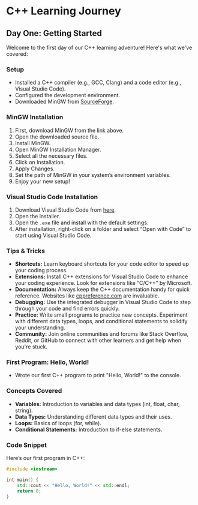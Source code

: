 # C++ Learning Journey

## Day One: Getting Started

Welcome to the first day of our C++ learning adventure! Here's what we've covered:

### Setup
- Installed a C++ compiler (e.g., GCC, Clang) and a code editor (e.g., Visual Studio Code).
- Configured the development environment.
- Downloaded MinGW from [SourceForge](https://sourceforge.net/projects/mingw/).

### MinGW Installation
1. First, download MinGW from the link above.
2. Open the downloaded source file.
3. Install MinGW.
4. Open MinGW Installation Manager.
5. Select all the necessary files.
6. Click on Installation.
7. Apply Changes.
8. Set the path of MinGW in your system’s environment variables.
9. Enjoy your new setup!

### Visual Studio Code Installation
1. Download Visual Studio Code from [here](https://code.visualstudio.com/).
2. Open the installer.
3. Open the `.exe` file and install with the default settings.
4. After installation, right-click on a folder and select “Open with Code” to start using Visual Studio Code.

### Tips & Tricks
- **Shortcuts:** Learn keyboard shortcuts for your code editor to speed up your coding process.
- **Extensions:** Install C++ extensions for Visual Studio Code to enhance your coding experience. Look for extensions like “C/C++” by Microsoft.
- **Documentation:** Always keep the C++ documentation handy for quick reference. Websites like [cppreference.com](https://en.cppreference.com/w/) are invaluable.
- **Debugging:** Use the integrated debugger in Visual Studio Code to step through your code and find errors quickly.
- **Practice:** Write small programs to practice new concepts. Experiment with different data types, loops, and conditional statements to solidify your understanding.
- **Community:** Join online communities and forums like Stack Overflow, Reddit, or GitHub to connect with other learners and get help when you're stuck.

### First Program: Hello, World!
- Wrote our first C++ program to print "Hello, World!" to the console.

### Concepts Covered
- **Variables:** Introduction to variables and data types (int, float, char, string).
- **Data Types:** Understanding different data types and their uses.
- **Loops:** Basics of loops (for, while).
- **Conditional Statements:** Introduction to if-else statements.

### Code Snippet
Here’s our first program in C++:
```cpp
#include <iostream>

int main() {
    std::cout << "Hello, World!" << std::endl;
    return 0;
}
